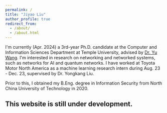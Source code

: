```yaml
---
permalink: /
title: "Jiyao Liu"
author_profile: true
redirect_from: 
  - /about/
  - /about.html
---
```



I'm currently (Apr. 2024) a 3rd-year Ph.D. candidate at the Computer and Information Sciences Department at Temple University, advised by [Dr. Yu Wang](https://cis.temple.edu/~yu/). I'm interested in research on networking and networked systems, such as networks for AI and quantum networks. I have worked at Toyota Motor North America as a machine learning research intern during Aug. 23 - Dec. 23, supervised by Dr. Yongkang Liu.

Prior to this, I obtained my B.Eng. degree in Information Security from North China University of Technology in 2020.

## This website is still under development.

